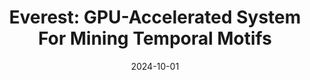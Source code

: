 ---
title: "Everest: GPU-Accelerated System For Mining Temporal Motifs"
collection: publications
permalink: /publication/2023-10-Vortex
date: 2024-10-01
authors: Yichao Yuan, Advait Iyer, Lin Ma, Nishil Talati 
review: 'VLDB 2025'
---